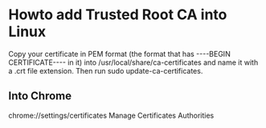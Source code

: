 # Howto add Trusted Root CA into Linux
Copy your certificate in PEM format (the format that has ----BEGIN CERTIFICATE---- in it) into /usr/local/share/ca-certificates and name it with a .crt file extension.
Then run sudo update-ca-certificates.

## Into Chrome
chrome://settings/certificates
Manage Certificates
Authorities


